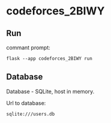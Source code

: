 # codeforces_2BIWY

## Run

commant prompt:

```shell
flask --app codeforces_2BIWY run
```

## Database

Database - SQLite, host in memory.

Url to database:

```apacheconf
sqlite:///users.db
```
